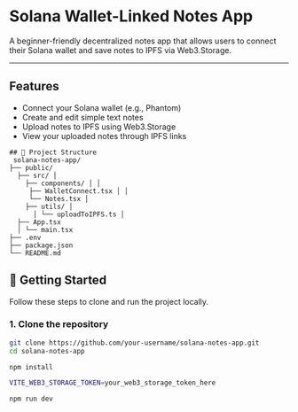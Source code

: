 # Solana Wallet-Linked Notes App

A beginner-friendly decentralized notes app that allows users to connect their Solana wallet and save notes to IPFS via Web3.Storage.

---

## Features

- Connect your Solana wallet (e.g., Phantom)
- Create and edit simple text notes
- Upload notes to IPFS using Web3.Storage
- View your uploaded notes through IPFS links

<pre><code>## 🧱 Project Structure 
 solana-notes-app/ 
├── public/ 
  ├── src/ │ 
    ├── components/ │ │
     ├── WalletConnect.tsx │ │ 
     └── Notes.tsx │ 
    ├── utils/ │ 
      │ └── uploadToIPFS.ts │ 
  ├── App.tsx 
  │ └── main.tsx 
├── .env 
├── package.json 
└── README.md 
</code></pre>

## 🚀 Getting Started

Follow these steps to clone and run the project locally.

### 1. Clone the repository

```bash
git clone https://github.com/your-username/solana-notes-app.git
cd solana-notes-app

npm install

VITE_WEB3_STORAGE_TOKEN=your_web3_storage_token_here

npm run dev

